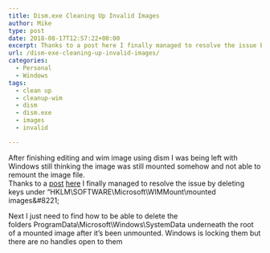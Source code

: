 ```yaml
---
title: Dism.exe Cleaning Up Invalid Images
author: Mike
type: post
date: 2018-08-17T12:57:22+00:00
excerpt: Thanks to a post here I finally managed to resolve the issue by deleting keys under "HKLM\SOFTWARE\Microsoft\WIMMount\mounted images\"
url: /dism-exe-cleaning-up-invalid-images/
categories:
  - Personal
  - Windows
tags:
  - clean up
  - cleanup-wim
  - dism
  - dism.exe
  - images
  - invalid

---
```

After finishing editing and wim image using dism I was being left with Windows still thinking the image was still mounted somehow and not able to remount the image file.  
Thanks to a [post][1] [here][1] I finally managed to resolve the issue by deleting keys under &#8220;HKLM\SOFTWARE\Microsoft\WIMMount\mounted images\&#8221;

Next I just need to find how to be able to delete the folders ProgramData\Microsoft\Windows\SystemData underneath the root of a mounted image after it&#8217;s been unmounted. Windows is locking them but there are no handles open to them

 [1]: https://trueliarx.blogspot.com/2014/07/force-unmount-and-clean-up-of-wim-image.html#comment-form